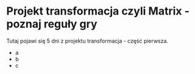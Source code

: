 # Projekt transformacja czyli Matrix - poznaj reguły gry

Tutaj pojawi się 5 dni z projektu transformacja - część pierwsza.
- a
- b
- c

